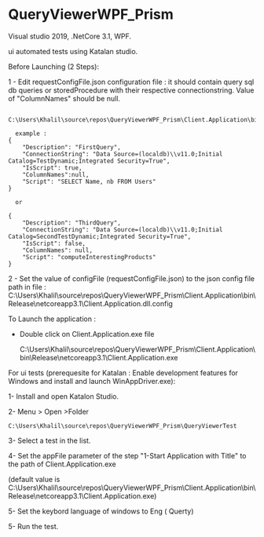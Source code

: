 # QueryViewerWPF_Prism
Visual studio 2019, .NetCore 3.1, WPF.


ui automated tests using Katalan studio.


Before Launching  (2 Steps):


  1 - Edit requestConfigFile.json configuration file : it should contain query sql db queries or storedProcedure with their respective connectionstring.
  Value of "ColumnNames" should be null.
  
      C:\Users\Khalil\source\repos\QueryViewerWPF_Prism\Client.Application\bin\Release\netcoreapp3.1\A_Configs\requestConfigFile.json
      
      example :
	{
		"Description": "FirstQuery",
		"ConnectionString": "Data Source=(localdb)\\v11.0;Initial Catalog=TestDynamic;Integrated Security=True",
		"IsScript": true,
		"ColumnNames":null,
		"Script": "SELECT Name, nb FROM Users"
	}
		  
      or 
      
	{
		"Description": "ThirdQuery",
		"ConnectionString": "Data Source=(localdb)\\v11.0;Initial Catalog=SecondTestDynamic;Integrated Security=True",
		"IsScript": false,
		"ColumnNames": null,
		"Script": "computeInterestingProducts"
	}
	
		  
		  
 2 - Set the value of configFile (requestConfigFile.json) to the json config file path in file :
      C:\Users\Khalil\source\repos\QueryViewerWPF_Prism\Client.Application\bin\Release\netcoreapp3.1\Client.Application.dll.config 
 
 
 To Launch the application :
 
 - Double click on Client.Application.exe file
 
     C:\Users\Khalil\source\repos\QueryViewerWPF_Prism\Client.Application\bin\Release\netcoreapp3.1\Client.Application.exe


For ui tests  (prerequesite for Katalan : Enable development features for Windows and install and launch WinAppDriver.exe):

 1- Install and open Katalon Studio.
 
 2- Menu > Open >Folder 
 
    C:\Users\Khalil\source\repos\QueryViewerWPF_Prism\QueryViewerTest
    
 3- Select a test in the list.
 
 4- Set the appFile parameter of the step "1-Start Application with Title" to the path of Client.Application.exe
 
  (default value is  C:\Users\Khalil\source\repos\QueryViewerWPF_Prism\Client.Application\bin\Release\netcoreapp3.1\Client.Application.exe)
  
 5- Set the keybord language of windows to Eng ( Querty)
 
 5- Run the test.
 

 
 

